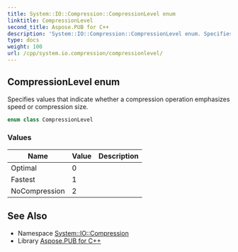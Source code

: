 ```yaml
---
title: System::IO::Compression::CompressionLevel enum
linktitle: CompressionLevel
second_title: Aspose.PUB for C++
description: 'System::IO::Compression::CompressionLevel enum. Specifies values that indicate whether a compression operation emphasizes speed or compression size in C++.'
type: docs
weight: 100
url: /cpp/system.io.compression/compressionlevel/
---
```

## CompressionLevel enum


Specifies values that indicate whether a compression operation emphasizes speed or compression size.

```cpp
enum class CompressionLevel
```

### Values

| Name | Value | Description |
| --- | --- | --- |
| Optimal | 0 |  |
| Fastest | 1 |  |
| NoCompression | 2 |  |

## See Also

* Namespace [System::IO::Compression](../)
* Library [Aspose.PUB for C++](../../)
